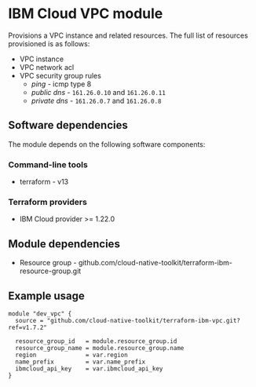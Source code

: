 # IBM Cloud VPC module

Provisions a VPC instance and related resources. The full list of resources provisioned is as follows:

- VPC instance
- VPC network acl
- VPC security group rules
  - *ping* - icmp type 8
  - *public dns* - `161.26.0.10` and `161.26.0.11`
  - *private dns* - `161.26.0.7` and `161.26.0.8`

## Software dependencies

The module depends on the following software components:

### Command-line tools

- terraform - v13

### Terraform providers

- IBM Cloud provider >= 1.22.0

## Module dependencies

- Resource group - github.com/cloud-native-toolkit/terraform-ibm-resource-group.git

## Example usage

```hcl-terraform
module "dev_vpc" {
  source = "github.com/cloud-native-toolkit/terraform-ibm-vpc.git?ref=v1.7.2"
  
  resource_group_id   = module.resource_group.id
  resource_group_name = module.resource_group.name
  region              = var.region
  name_prefix         = var.name_prefix
  ibmcloud_api_key    = var.ibmcloud_api_key
}
```

